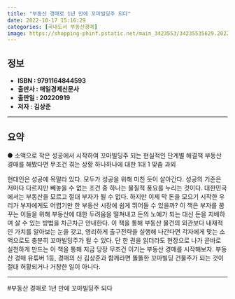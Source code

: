 ```yaml
---
title: "부동산 경매로 1년 만에 꼬마빌딩주 되다"
date: 2022-10-17 15:16:29
categories: [국내도서 부동산경매]
image: https://shopping-phinf.pstatic.net/main_3423553/34235535629.20220830141023.jpg
---
```


## **정보**

- **ISBN : 9791164844593**
- **출판사 : 매일경제신문사**
- **출판일 : 20220919**
- **저자 : 김상준**

------



## **요약**

● 소액으로 작은 성공에서 시작하여
꼬마빌딩주 되는 현실적인 단계별 해결책 
부동산 경매를 해봤다면 무조건 겪는 상황 하나하나에 대한 1대 1 맞춤 과외

현대인은 성공에 목말라 있다. 모두가 성공을 위해 미친 듯이 살아간다. 성공의 기준은 저마다 다르지만 빼놓을 수 없는 조건 중 하나는 물질적 풍요를 누리는 것이다. 대한민국에서는 부동산을 모르고 절대 부자가 될 수 없다. 하지만 이제 막 돈을 모으기 시작한 우리가 부자에게도 어렵기만 한 부동산 시장에 쉽게 뛰어들 수 있을까? 이 책은 부자를 꿈꾸는 이들을 위해 부동산에 대한 두려움을 떨쳐내고 돈의 노예가 되는 대신 돈을 지배하며 살 수 있는 방법을 차근차근 안내한다. 이 책을 통해 부동산 물건의 외관보다 내재적인 가치를 알아보는 눈을 갖고, 영리하게 출구전략을 실행해 나간다면 각자에게 맞는 소액으로도 충분히 꼬마빌딩주가 될 수 있다. 단 한 권을 읽더라도 현장으로 나가 곧바로 실천하게 만드는 이 책을 통해 지금 당장 무조건 이기는 부동산 경매를 시작해보자. 부동산 경매 유튜버 1등, 경매의 신 김상준과 함께라면 똘똘한 꼬마빌딩 건물주가 되는 것이 절대 허황되거나 거창한 일이 아니다.

------

#부동산 경매로 1년 만에 꼬마빌딩주 되다


